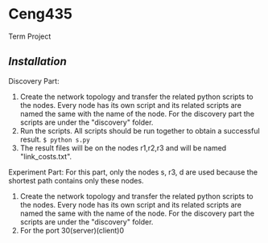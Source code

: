 # Ceng435
Term Project

*Installation*
---
Discovery Part:
  1. Create the network topology and transfer the related python scripts to the nodes. Every node has its own script and its related scripts are named the same with the name of the node. For the discovery part the scripts are under the "discovery" folder.
  2. Run the scripts. All scripts should be run together to obtain a successful result. 
    ```
      $ python s.py
    ```
  3. The result files will be on the nodes r1,r2,r3 and will be named "link_costs.txt".

Experiment Part:
  For this part, only the nodes s, r3, d are used because the shortest path contains only these nodes.
  1. Create the network topology and transfer the related python scripts to the nodes. Every node has its own script and its related scripts are named the same with the name of the node. For the discovery part the scripts are under the "discovery" folder.
  2. For the 
port 30(server)(client)0
